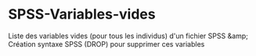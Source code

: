 # SPSS-Variables-vides
Liste des variables vides (pour tous les individus) d'un fichier SPSS &amp;amp; Création syntaxe SPSS (DROP) pour supprimer ces variables
